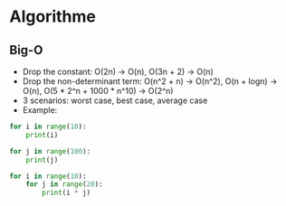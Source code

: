 # Algorithme

## Big-O

- Drop the constant: O(2n) -> O(n), O(3n + 2) -> O(n)
- Drop the non-determinant term: O(n^2 + n) -> O(n^2), O(n + logn) -> O(n), O(5 * 2^n + 1000 * n^10) -> O(2^n)
- 3 scenarios: worst case, best case, average case
- Example:
```python
for i in range(10):
    print(i)

for j in range(100):
    print(j)
```
```python
for i in range(10):
    for j in range(20):
        print(i * j)
```